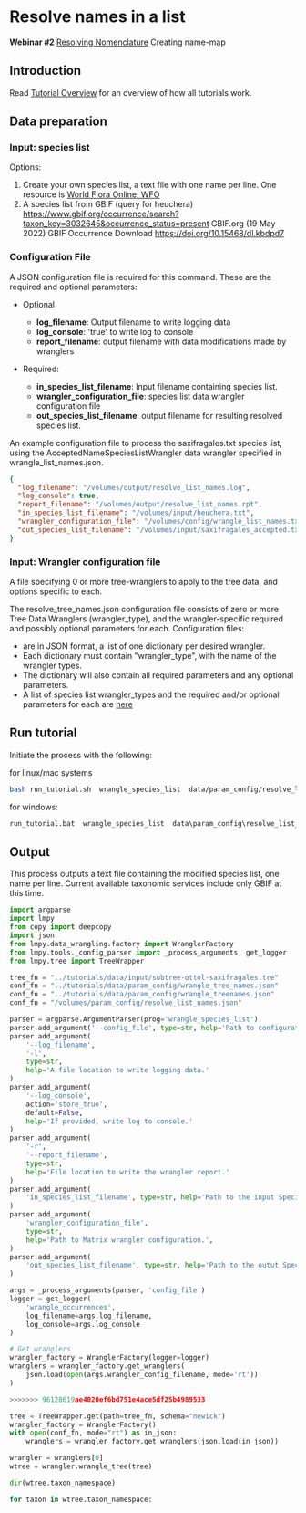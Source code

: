 # Resolve names in a list

**Webinar #2** 
[Resolving Nomenclature](https://docs.google.com/document/d/1CqYkCUlY40p8NnqM-GtcLju70jrAG45FGejJ26sS3_U/edit#heading=h.vyth2pntju9l)
Creating name-map 

## Introduction



Read [Tutorial Overview](../tutorial/w1_overview.md) for an overview of how all 
tutorials work. 


## Data preparation

### Input: species list 

Options:

1) Create your own species list, a text file with one name per line.  One resource is
[World Flora Online, WFO](http://www.worldfloraonline.org/)
2) A species list from GBIF (query for heuchera)
   https://www.gbif.org/occurrence/search?taxon_key=3032645&occurrence_status=present
   GBIF.org (19 May 2022) GBIF Occurrence Download  https://doi.org/10.15468/dl.kbdpd7

### Configuration File

A JSON configuration file is required for this command.  These are the required and 
optional parameters: 

* Optional 

  * **log_filename**: Output filename to write logging data
  * **log_console**: 'true' to write log to console
  * **report_filename**: output filename with data modifications made by wranglers

* Required:

  * **in_species_list_filename**: Input filename containing species list.
  * **wrangler_configuration_file**: species list data wrangler configuration file 
  * **out_species_list_filename**: output filename for resulting resolved species list.

An example configuration file to process the saxifragales.txt species list, using the 
AcceptedNameSpeciesListWrangler data wrangler specified in wrangle_list_names.json.  

```json lines
{
  "log_filename": "/volumes/output/resolve_list_names.log",
  "log_console": true,
  "report_filename": "/volumes/output/resolve_list_names.rpt",
  "in_species_list_filename": "/volumes/input/heuchera.txt",
  "wrangler_configuration_file": "/volumes/config/wrangle_list_names.txt",
  "out_species_list_filename": "/volumes/input/saxifragales_accepted.txt"
}
```

### Input: Wrangler configuration file

A file specifying 0 or more tree-wranglers to apply to the tree data, and options 
specific to each.   

The resolve_tree_names.json  configuration file consists of zero or more Tree Data 
Wranglers (wrangler_type), and the wrangler-specific required and possibly optional 
parameters for each.  Configuration files:
  * are in JSON format, a list of one dictionary per desired wrangler.
  * Each dictionary must contain "wrangler_type", with the name of the wrangler types.
  * The dictionary will also contain all required parameters and any optional parameters.
  * A list of species list wrangler_types and the required and/or optional parameters 
    for each are [here](species_list_wrangler.md)


## Run tutorial
Initiate the process with the following:

for linux/mac systems

```zsh
bash run_tutorial.sh  wrangle_species_list  data/param_config/resolve_list_names.json
```

for windows:

```cmd
run_tutorial.bat  wrangle_species_list  data\param_config\resolve_list_names.json
```

## Output
This process outputs a text file containing the modified species list, one name per 
line.  Current available taxonomic services include only GBIF at this time.


```python
import argparse
import lmpy
from copy import deepcopy
import json
from lmpy.data_wrangling.factory import WranglerFactory
from lmpy.tools._config_parser import _process_arguments, get_logger
from lmpy.tree import TreeWrapper

tree_fn = "../tutorials/data/input/subtree-ottol-saxifragales.tre"
conf_fn = "../tutorials/data/param_config/wrangle_tree_names.json"
conf_fn = "../tutorials/data/param_config/wrangle_treenames.json"
conf_fn = "/volumes/param_config/resolve_list_names.json"

parser = argparse.ArgumentParser(prog='wrangle_species_list')
parser.add_argument('--config_file', type=str, help='Path to configuration file.')
parser.add_argument(
    '--log_filename',
    '-l',
    type=str,
    help='A file location to write logging data.'
)
parser.add_argument(
    '--log_console',
    action='store_true',
    default=False,
    help='If provided, write log to console.'
)
parser.add_argument(
    '-r',
    '--report_filename',
    type=str,
    help='File location to write the wrangler report.'
)
parser.add_argument(
    'in_species_list_filename', type=str, help='Path to the input SpeciesList.'
)
parser.add_argument(
    'wrangler_configuration_file',
    type=str,
    help='Path to Matrix wrangler configuration.',
)
parser.add_argument(
    'out_species_list_filename', type=str, help='Path to the outut SpeciesList.'
)

args = _process_arguments(parser, 'config_file')
logger = get_logger(
    'wrangle_occurrences',
    log_filename=args.log_filename,
    log_console=args.log_console
)

# Get wranglers
wrangler_factory = WranglerFactory(logger=logger)
wranglers = wrangler_factory.get_wranglers(
    json.load(open(args.wrangler_config_filename, mode='rt'))
)

>>>>>>> 96128619ae4020ef6bd751e4ace5df25b4989533

tree = TreeWrapper.get(path=tree_fn, schema="newick")
wrangler_factory = WranglerFactory()
with open(conf_fn, mode="rt") as in_json:
    wranglers = wrangler_factory.get_wranglers(json.load(in_json))

wrangler = wranglers[0]
wtree = wrangler.wrangle_tree(tree)

dir(wtree.taxon_namespace)

for taxon in wtree.taxon_namespace:
    
```